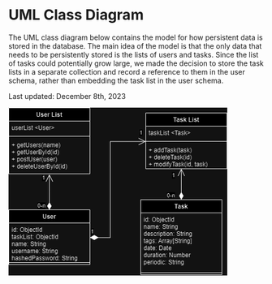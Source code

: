 # UML Class Diagram

The UML class diagram below contains the model for how persistent data is stored in the database.
The main idea of the model is that the only data that needs to be persistently stored is the lists
of users and tasks. Since the list of tasks could potentially grow large, we made the decision to
store the task lists in a separate collection and record a reference to them in the user schema,
rather than embedding the task list in the user schema.

Last updated: December 8th, 2023

![UML Class Diagram](https://github.com/NipunDas/Taskinator-Project/blob/main/docs/images/Project_Diagram.png?raw=true)
